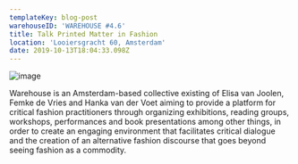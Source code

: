 ```yaml
---
templateKey: blog-post
warehouseID: 'WAREHOUSE #4.6'
title: Talk Printed Matter in Fashion
location: 'Looiersgracht 60, Amsterdam'
date: 2019-10-13T18:04:33.098Z
---
```

![image](/img/2-95.jpg "Personalnyi kompiuter")

Warehouse is an Amsterdam-based collective existing of Elisa van Joolen, Femke de Vries and Hanka van der Voet aiming to provide a platform for critical fashion practitioners through organizing exhibitions, reading groups, workshops, performances and book presentations among other things, in order to create an engaging environment that facilitates critical dialogue and the creation of an alternative fashion discourse that goes beyond seeing fashion as a commodity.
